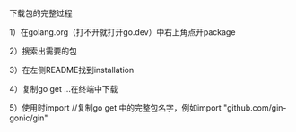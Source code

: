下载包的完整过程

1）在golang.org（打不开就打开go.dev）中右上角点开package

2）搜索出需要的包

3）在左侧README找到installation

4）复制go get ...在终端中下载

5）使用时import    //复制go get 中的完整包名字，例如import "github.com/gin-gonic/gin"